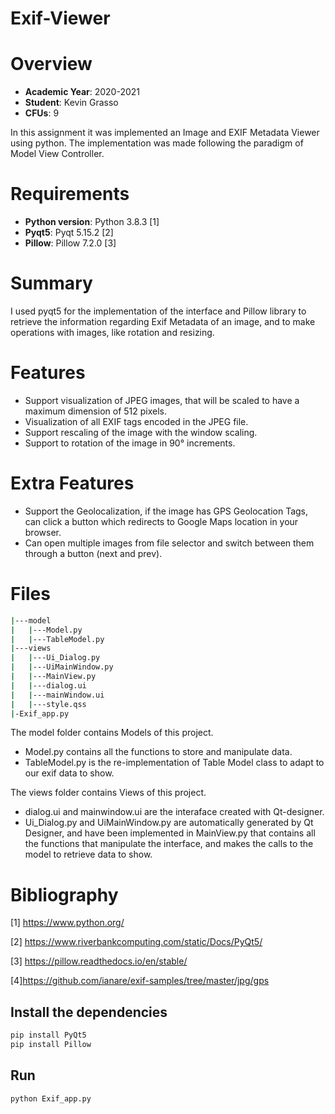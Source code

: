 # Exif-Viewer

# Overview

- **Academic Year**: 2020-2021
- **Student**: Kevin Grasso
- **CFUs**: 9

In this assignment it was implemented an Image and EXIF Metadata Viewer using python. The implementation was made following the paradigm of Model View Controller.

# Requirements

- **Python version**: Python 3.8.3  \[1\]
- **Pyqt5**: Pyqt 5.15.2  \[2\]
- **Pillow**: Pillow 7.2.0  \[3\]


# Summary
I used pyqt5 for the implementation of the interface and Pillow library to retrieve the information regarding Exif Metadata of an image, and to make operations with images, like rotation and resizing.

# Features
- Support visualization of JPEG images, that will be scaled to have a maximum dimension of 512 pixels.
- Visualization of all EXIF tags encoded in the JPEG file.
- Support rescaling of the image with the window scaling.
- Support to rotation of the image in 90° increments.

# Extra Features
- Support the Geolocalization, if the image has GPS Geolocation Tags, can click a button which redirects to Google Maps location in your browser.
- Can open multiple images from file selector and switch between them through a button (next and prev).

# Files
```bash
|---model
|   |---Model.py
|   |---TableModel.py
|---views
|   |---Ui_Dialog.py
|   |---UiMainWindow.py
|   |---MainView.py
|   |---dialog.ui
|   |---mainWindow.ui
|   |---style.qss
|-Exif_app.py
```
The model folder contains Models of this project. 
- Model.py contains all the functions to store and manipulate data.
- TableModel.py is the re-implementation of Table Model class to adapt to our exif data to show.

The views folder contains Views of this project. 
- dialog.ui and mainwindow.ui are the interaface created with Qt-designer. 
- Ui_Dialog.py and UiMainWindow.py are automatically generated by Qt Designer, and have been implemented in MainView.py that contains all the functions that manipulate the interface, and makes the calls to the model to retrieve data to show.


# Bibliography

\[1\] https://www.python.org/

\[2\] https://www.riverbankcomputing.com/static/Docs/PyQt5/

\[3\] https://pillow.readthedocs.io/en/stable/

\[4\]https://github.com/ianare/exif-samples/tree/master/jpg/gps


## Install the dependencies
```bash
pip install PyQt5
pip install Pillow
```
## Run
```bash
python Exif_app.py
```

